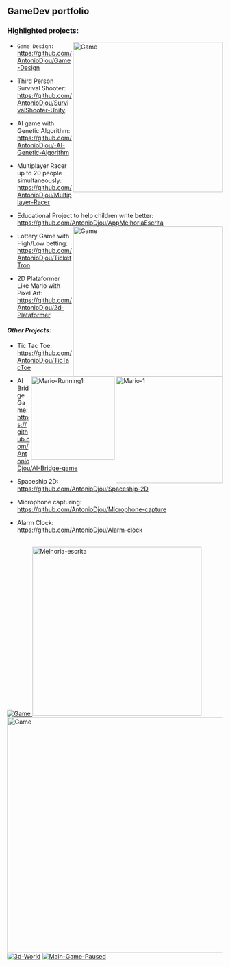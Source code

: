 ## GameDev portfolio
### Highlighted projects:
<a href="https://github.com/AntonioDjou/SurvivalShooter-Unity"><img src="https://i.ibb.co/3cvvtx8/Game.jpg" img align="right" alt="Game" width=350 border="0"></a>

+ `Game Design:` https://github.com/AntonioDjou/Game-Design

+ Third Person Survival Shooter:
<br>https://github.com/AntonioDjou/SurvivalShooter-Unity</br>

+ AI game with Genetic Algorithm:
<br>https://github.com/AntonioDjou/-AI-Genetic-Algorithm</br>

+ Multiplayer Racer up to 20 people simultaneously:
<br>https://github.com/AntonioDjou/Multiplayer-Racer</br>

+ Educational Project to help children write better:
<br>https://github.com/AntonioDjou/AppMelhoriaEscrita</br>
<a href="https://github.com/AntonioDjou/-AI-Genetic-Algorithm"><img src="https://i.ibb.co/MhJhGg8/Game.png" img align="right" alt="Game" width=350 border="0"></a>
+ Lottery Game with High/Low betting:
<br>https://github.com/AntonioDjou/TicketTron</br>

+ 2D Plataformer Like Mario with Pixel Art:
<br>https://github.com/AntonioDjou/2d-Plataformer</br>

#### <i>Other Projects:</i>

+ Tic Tac Toe:
<br>https://github.com/AntonioDjou/TicTacToe</br>
<a href="https://github.com/AntonioDjou/2d-Plataformer"><img src="https://i.ibb.co/WfnR6RW/Mario-1.png" img align="right" width=250 alt="Mario-1" border="0"></a><a href="https://github.com/AntonioDjou/2d-Plataformer"><img src="https://i.ibb.co/B4QRTSc/Mario-Running1.png" img align="right" width=195 alt="Mario-Running1" border="0"></a> 
+ AI Bridge Game:
<br>https://github.com/AntonioDjou/AI-Bridge-game</br>

+ Spaceship 2D:
<br>https://github.com/AntonioDjou/Spaceship-2D</br>

+ Microphone capturing:
<br>https://github.com/AntonioDjou/Microphone-capture</br>

+ Alarm Clock:
<br>https://github.com/AntonioDjou/Alarm-clock</br>

<br> <a href="https://github.com/AntonioDjou/TicketTron"><img src="https://i.postimg.cc/wvrB1GWf/Ticket-Tron.jpg" alt="Game" border="0"> <a href="https://github.com/AntonioDjou/AppMelhoriaEscrita"><img src="https://user-images.githubusercontent.com/27375475/207313053-7e430b67-b908-49e3-87e8-6705961e2292.JPG" alt="Melhoria-escrita" width=395 border="0"></a> <a href="https://github.com/AntonioDjou/AI-Bridge-game"><img src="https://i.ibb.co/590MXGn/Game.jpg" alt="Game" width=550 border="0"> <a href="https://ibb.co/jfJ5dxS"><a href="https://ibb.co/mGQwf8m"><img src="https://i.ibb.co/Xbmgc89/3d-World.jpg" alt="3d-World" border="0"></a> <a href="https://github.com/AntonioDjou/Spaceship-2D"><img src="https://i.ibb.co/r7mKX4C/Main-Game-Paused.jpg" alt="Main-Game-Paused" border="0"></a> </br> 

